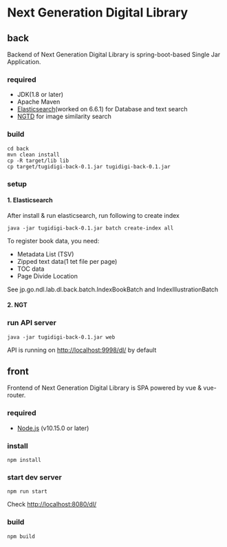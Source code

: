 # Next Generation Digital Library

## back

Backend of Next Generation Digital Library is spring-boot-based Single Jar Application.

### required

- JDK(1.8 or later)
- Apache Maven
- [Elasticsearch](https://www.elastic.co/)(worked on 6.6.1) for Database and text search
- [NGTD](https://github.com/yahoojapan/ngtd) for image similarity search

### build

    cd back
    mvn clean install
    cp -R target/lib lib
    cp target/tugidigi-back-0.1.jar tugidigi-back-0.1.jar

### setup

#### 1. Elasticsearch

After install & run elasticsearch, run following to create index

    java -jar tugidigi-back-0.1.jar batch create-index all

To register book data, you need:

- Metadata List (TSV)
- Zipped text data(1 tet file per page)
- TOC data
- Page Divide Location

See jp.go.ndl.lab.dl.back.batch.IndexBookBatch and IndexIllustrationBatch

#### 2. NGT

### run API server

    java -jar tugidigi-back-0.1.jar web

API is running on [http://localhost:9998/dl/](http://localhost:9998/dl/) by default

## front

Frontend of Next Generation Digital Library is SPA powered by vue & vue-router.

### required

- [Node.js](https://nodejs.org/) (v10.15.0 or later)

### install

    npm install

### start dev server

    npm run start

Check [http://localhost:8080/dl/](http://localhost:8080/dl/)

### build

    npm build

